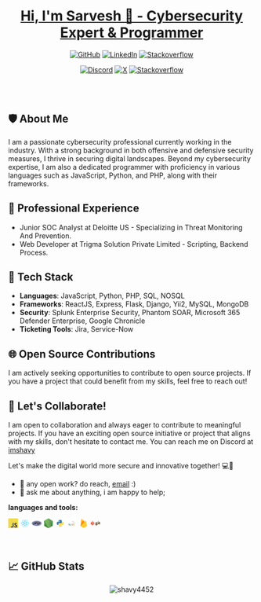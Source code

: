 <h1 align="center"><a href="https://peterhan.dev">Hi, I'm Sarvesh 👋  - Cybersecurity Expert & Programmer </a></h1>

<p align="center">
  <a href="https://github.com/shavy4452">
    <picture>
      <source media="(prefers-color-scheme: dark)" srcset="https://cdn.simpleicons.org/github/white">
      <img alt="GitHub" title="GitHub" height="48" width="48" src="https://cdn.simpleicons.org/github"></picture></a>
  <a href="https://www.linkedin.com/in/sarveshsingh1322">
    <img alt="LinkedIn" title="LinkedIn" height="48" width="48" src="https://cdn.simpleicons.org/linkedin"></a>
  <a href="https://stackoverflow.com/users/15974292/shavy">
    <img alt="Stackoverflow" title="Stackoverflow" height="48" src="https://cdn.simpleicons.org/stackoverflow"></a>
</p>

<p align="center">
  <a href="https://discord.com/invite/n7J26nP9gC">
    <img alt="Discord" title="Discord" height="48" width="48" src="https://cdn.simpleicons.org/discord"></a>
  <a href="https://twitter.com/imshavy">
    <picture>
      <source media="(prefers-color-scheme: dark)" srcset="https://cdn.simpleicons.org/x/white">
      <img alt="X" title="X" height="48" width="48" src="https://cdn.simpleicons.org/x"></picture></a>
  <a href="https://www.instagram.com/imshavysingh/">
     <img alt="Stackoverflow" title="Stackoverflow" height="48" src="https://cdn.simpleicons.org/instagram"></a>
</p>



<br />
<br />

## 🛡️ About Me
I am a passionate cybersecurity professional currently working in the industry. With a strong background in both offensive and defensive security measures, I thrive in securing digital landscapes. Beyond my cybersecurity expertise, I am also a dedicated programmer with proficiency in various languages such as JavaScript, Python, and PHP, along with their frameworks.

## 💼 Professional Experience
- Junior SOC Analyst at Deloitte US - Specializing in Threat Monitoring And Prevention.
- Web Developer at Trigma Solution Private Limited - Scripting, Backend Process.

## 🔧 Tech Stack
- **Languages**: JavaScript, Python, PHP, SQL, NOSQL
- **Frameworks**: ReactJS, Express, Flask, Django, Yii2, MySQL, MongoDB
- **Security**: Splunk Enterprise Security, Phantom SOAR, Microsoft 365 Defender Enterprise, Google Chronicle
- **Ticketing Tools**: Jira, Service-Now

## 🌐 Open Source Contributions
I am actively seeking opportunities to contribute to open source projects. If you have a project that could benefit from my skills, feel free to reach out!

## 🤝 Let's Collaborate!
I am open to collaboration and always eager to contribute to meaningful projects. If you have an exciting open source initiative or project that aligns with my skills, don't hesitate to contact me. You can reach me on Discord at [imshavy](https://discordapp.com/users/964202836399390720)



Let's make the digital world more secure and innovative together! 💻🚀
  
- 💼 any open work? do reach, [email](mailto:sarveshsingh1322@gmail.com) :)
- 💬 ask me about anything, i am happy to help;

**languages and tools:**  

<code><img height="20" src="https://raw.githubusercontent.com/github/explore/80688e429a7d4ef2fca1e82350fe8e3517d3494d/topics/javascript/javascript.png"></code>
<code><img height="20" src="https://raw.githubusercontent.com/github/explore/80688e429a7d4ef2fca1e82350fe8e3517d3494d/topics/react/react.png"></code>
<code><img height="20" src="https://raw.githubusercontent.com/github/explore/5c058a388828bb5fde0bcafd4bc867b5bb3f26f3/topics/php/php.png"></code>
<code><img height="20" src="https://raw.githubusercontent.com/github/explore/80688e429a7d4ef2fca1e82350fe8e3517d3494d/topics/nodejs/nodejs.png"></code>
<code><img height="20" src="https://raw.githubusercontent.com/github/explore/80688e429a7d4ef2fca1e82350fe8e3517d3494d/topics/python/python.png"></code>
<code><img height="20" src="https://raw.githubusercontent.com/github/explore/80688e429a7d4ef2fca1e82350fe8e3517d3494d/topics/mysql/mysql.png"></code>
<code><img height="20" src="https://raw.githubusercontent.com/github/explore/80688e429a7d4ef2fca1e82350fe8e3517d3494d/topics/firebase/firebase.png"></code>
<code><img height="20" src="https://raw.githubusercontent.com/github/explore/80688e429a7d4ef2fca1e82350fe8e3517d3494d/topics/git/git.png"></code>

</br>


## 📈 GitHub Stats
<p align="center"> <img src="https://github-readme-stats.vercel.app/api?username=shavy4452&show_icons=true&theme=gotham" alt="shavy4452" />
